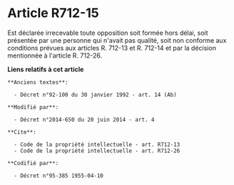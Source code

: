 # Article R712-15

Est déclarée irrecevable toute opposition soit formée hors délai, soit présentée par une personne qui n'avait pas qualité,
soit non conforme aux conditions prévues aux articles R. 712-13 et R. 712-14 et    par la décision mentionnée à l'article R.
712-26.

**Liens relatifs à cet article**

	**Anciens textes**:

	  - Décret n°92-100 du 30 janvier 1992 - art. 14 (Ab)

	**Modifié par**:

	  - Décret n°2014-650 du 20 juin 2014 - art. 4

	**Cite**:

	  - Code de la propriété intellectuelle - art. R712-13
	  - Code de la propriété intellectuelle - art. R712-26

	**Codifié par**:

	  - Décret n°95-385 1955-04-10
